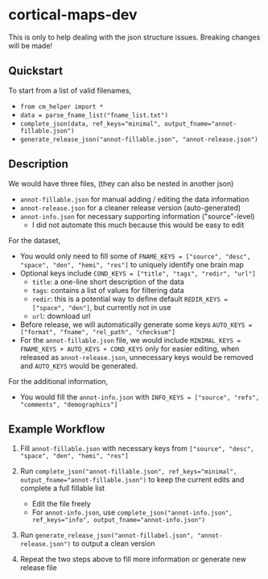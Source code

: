 # cortical-maps-dev

This is only to help dealing with the json structure issues.
Breaking changes will be made!

## Quickstart

To start from a list of valid filenames,

- `from cm_helper import *`
- `data = parse_fname_list("fname_list.txt")`
- `complete_json(data, ref_keys="minimal", output_fname="annot-fillable.json")`
- `generate_release_json("annot-fillable.json", "annot-release.json")`

## Description

We would have three files, (they can also be nested in another json)

- `annot-fillable.json` for manual adding / editing the data information
- `annot-release.json` for a cleaner release version (auto-generated)
- `annot-info.json` for necessary supporting information ("source"-level)
  - I did not automate this much because this would be easy to edit

For the dataset,

- You would only need to fill some of `FNAME_KEYS = ["source", "desc", "space", "den", "hemi", "res"]` to uniquely identify one brain map
- Optional keys include `COND_KEYS = ["title", "tags", "redir", "url"]`
  - `title`: a one-line short description of the data
  - `tags`: contains a list of values for filtering data
  - `redir`: this is a potential way to define default `REDIR_KEYS = ["space", "den"]`, but currently not in use
  - `url`: download url
- Before release, we will automatically generate some keys `AUTO_KEYS = ["format", "fname", "rel_path", "checksum"]`
- For the `annot-fillable.json` file, we would include `MINIMAL_KEYS = FNAME_KEYS + AUTO_KEYS + COND_KEYS` only for easier editing, when released as `annot-release.json`, unnecessary keys would be removed and `AUTO_KEYS` would be generated.

For the additional information,

- You would fill the `annot-info.json` with `INFO_KEYS = ["source", "refs", "comments", "demographics"]`

## Example Workflow

1. Fill `annot-fillable.json` with necessary keys from `["source", "desc", "space", "den", "hemi", "res"]`
1. Run `complete_json("annot-fillable.json", ref_keys="minimal", output_fname="annot-fillable.json")` to keep the current edits and complete a full fillable list

   - Edit the file freely
   - For `annot-info.json`, use `complete_json("annot-info.json", ref_keys="info", output_fname="annot-info.json")`

1. Run `generate_release_json("annot-fillabel.json", "annot-release.json")` to output a clean version

1. Repeat the two steps above to fill more information or generate new release file
